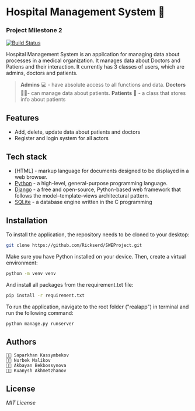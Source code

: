 # Hospital Management System 🏥
### Project Milestone 2

[![Build Status](https://travis-ci.org/joemccann/dillinger.svg?branch=master)](https://travis-ci.org/joemccann/dillinger)

Hospital Management System is an application for managing data about processes in a medical organization. It manages data about Doctors and Patiens and their interaction. It currently has 3 classes of users, which are admins, doctors and patients.

> __Admins__ 💻 - have absolute access to all functions and data.
> __Doctors__ 👨‍⚕️- can manage data about patients.
> __Patients__ 🤒 - a class that stores info about patients


## Features

- Add, delete, update data about patients and doctors
- Register and login system for all actors

## Tech stack

- [HTML] - markup language for documents designed to be displayed in a web browser.
- [Python](https://www.python.org/) - a high-level, general-purpose programming language.
- [Django](https://docs.djangoproject.com/en/4.1/) - a free and open-source, Python-based web framework that follows the model–template–views architectural pattern.
- [SQLite](https://www.sqlite.org/index.html) - a database engine written in the C programming 

## Installation
To install the application, the repository needs to be cloned to your desktop:
```sh
git clone https://github.com/Rickserd/SWEProject.git
```

Make sure you have Python installed on your device.
Then, create a virtual environment:
```sh
python -m venv venv
```
And install all packages from the requirement.txt file:
```sh
pip install -r requirement.txt
```

To run the application, navigate to the root folder ("realapp") in terminal and run the following command:
```sh
python manage.py runserver
```

## Authors
    👨‍🎓 Saparkhan Kassymbekov 
    👨‍🎓 Nurbek Malikov
    👩‍🎓 Akbayan Bekbossynova
    👨‍🎓 Kuanysh Akhmetzhanov

## License
_MIT License_
